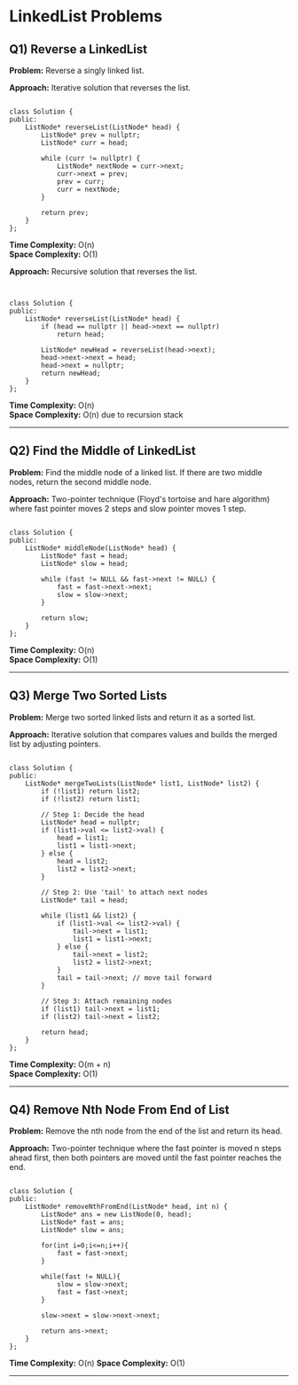 # LinkedList Problems

## Q1) Reverse a LinkedList

**Problem:** Reverse a singly linked list.

**Approach:** Iterative solution that reverses the list.

```

class Solution {
public:
    ListNode* reverseList(ListNode* head) {
        ListNode* prev = nullptr;
        ListNode* curr = head;

        while (curr != nullptr) {
            ListNode* nextNode = curr->next;
            curr->next = prev;
            prev = curr;
            curr = nextNode;
        }

        return prev;
    }
};

```

**Time Complexity:** O(n)  
**Space Complexity:** O(1)

**Approach:** Recursive solution that reverses the list.

```


class Solution {
public:
    ListNode* reverseList(ListNode* head) {
        if (head == nullptr || head->next == nullptr)
            return head;

        ListNode* newHead = reverseList(head->next);
        head->next->next = head;
        head->next = nullptr;
        return newHead;
    }
};

```

**Time Complexity:** O(n)  
**Space Complexity:** O(n) due to recursion stack

---

## Q2) Find the Middle of LinkedList

**Problem:** Find the middle node of a linked list. If there are two middle nodes, return the second middle node.

**Approach:** Two-pointer technique (Floyd's tortoise and hare algorithm) where fast pointer moves 2 steps and slow pointer moves 1 step.

```

class Solution {
public:
    ListNode* middleNode(ListNode* head) {
        ListNode* fast = head;
        ListNode* slow = head;

        while (fast != NULL && fast->next != NULL) {
            fast = fast->next->next;
            slow = slow->next;
        }

        return slow;
    }
};

```

**Time Complexity:** O(n)  
**Space Complexity:** O(1)

---

## Q3) Merge Two Sorted Lists

**Problem:** Merge two sorted linked lists and return it as a sorted list.

**Approach:** Iterative solution that compares values and builds the merged list by adjusting pointers.

```

class Solution {
public:
    ListNode* mergeTwoLists(ListNode* list1, ListNode* list2) {
        if (!list1) return list2;
        if (!list2) return list1;

        // Step 1: Decide the head
        ListNode* head = nullptr;
        if (list1->val <= list2->val) {
            head = list1;
            list1 = list1->next;
        } else {
            head = list2;
            list2 = list2->next;
        }

        // Step 2: Use 'tail' to attach next nodes
        ListNode* tail = head;

        while (list1 && list2) {
            if (list1->val <= list2->val) {
                tail->next = list1;
                list1 = list1->next;
            } else {
                tail->next = list2;
                list2 = list2->next;
            }
            tail = tail->next; // move tail forward
        }

        // Step 3: Attach remaining nodes
        if (list1) tail->next = list1;
        if (list2) tail->next = list2;

        return head;
    }
};

```

**Time Complexity:** O(m + n)  
**Space Complexity:** O(1)

---

## Q4) Remove Nth Node From End of List

**Problem:** Remove the nth node from the end of the list and return its head.

**Approach:** Two-pointer technique where the fast pointer is moved n steps ahead first, then both pointers are moved until the fast pointer reaches the end.

```

class Solution {
public:
    ListNode* removeNthFromEnd(ListNode* head, int n) {
        ListNode* ans = new ListNode(0, head);
        ListNode* fast = ans;
        ListNode* slow = ans;

        for(int i=0;i<=n;i++){
            fast = fast->next;
        }

        while(fast != NULL){
            slow = slow->next;
            fast = fast->next;
        }

        slow->next = slow->next->next;

        return ans->next;
    }
};

```

**Time Complexity:** O(n)
**Space Complexity:** O(1)

---

